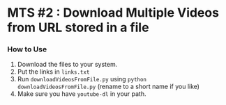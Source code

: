 # MTS #2 : Download Multiple Videos from URL stored in a file

### How to Use
1. Download the files to your system.
2. Put the links in `links.txt`
3. Run `downloadVideosFromFile.py` using `python downloadVideosFromFile.py` (rename to a short name if you like)
4. Make sure you have `youtube-dl` in your path.